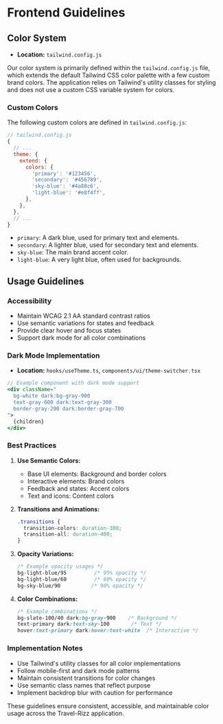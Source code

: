 # Frontend Guidelines

## Color System

-   **Location:** `tailwind.config.js`

Our color system is primarily defined within the `tailwind.config.js` file, which extends the default Tailwind CSS color palette with a few custom brand colors. The application relies on Tailwind's utility classes for styling and does not use a custom CSS variable system for colors.

### Custom Colors

The following custom colors are defined in `tailwind.config.js`:

```javascript
// tailwind.config.js
{
  // ...
  theme: {
    extend: {
      colors: {
        'primary': '#123456',
        'secondary': '#456789',
        'sky-blue': '#4a88c6',
        'light-blue': '#e8f4ff',
      },
    },
  },
  // ...
}
```

-   `primary`: A dark blue, used for primary text and elements.
-   `secondary`: A lighter blue, used for secondary text and elements.
-   `sky-blue`: The main brand accent color.
-   `light-blue`: A very light blue, often used for backgrounds.

## Usage Guidelines

### Accessibility

-   Maintain WCAG 2.1 AA standard contrast ratios
-   Use semantic variations for states and feedback
-   Provide clear hover and focus states
-   Support dark mode for all color combinations

### Dark Mode Implementation

-   **Location:** `hooks/useTheme.ts`, `components/ui/theme-switcher.tsx`

```jsx
// Example component with dark mode support
<div className="
  bg-white dark:bg-gray-900
  text-gray-600 dark:text-gray-300
  border-gray-200 dark:border-gray-700
">
  {children}
</div>
```

### Best Practices

1.  **Use Semantic Colors:**
    -   Base UI elements: Background and border colors
    -   Interactive elements: Brand colors
    -   Feedback and states: Accent colors
    -   Text and icons: Content colors

2.  **Transitions and Animations:**

    ```css
    .transitions {
      transition-colors: duration-300;
      transition-all: duration-400;
    }
    ```

3.  **Opacity Variations:**

    ```css
    /* Example opacity usages */
    bg-light-blue/95         /* 95% opacity */
    bg-light-blue/60         /* 60% opacity */
    bg-sky-blue/90          /* 90% opacity */
    ```

4.  **Color Combinations:**

    ```css
    /* Example combinations */
    bg-slate-100/40 dark:bg-gray-900    /* Background */
    text-primary dark:text-sky-100       /* Text */
    hover:text-primary dark:hover:text-white  /* Interactive */
    ```

### Implementation Notes

-   Use Tailwind's utility classes for all color implementations
-   Follow mobile-first and dark mode patterns
-   Maintain consistent transitions for color changes
-   Use semantic class names that reflect purpose
-   Implement backdrop blur with caution for performance

These guidelines ensure consistent, accessible, and maintainable color usage across the Travel-Rizz application.
